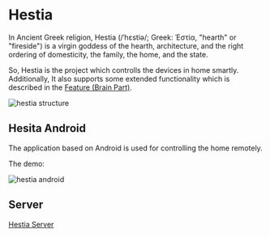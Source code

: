 # Hestia

In Ancient Greek religion, Hestia (/ˈhɛstiə/; Greek: Ἑστία, "hearth" or "fireside") is a virgin goddess of the hearth, architecture, and the right ordering of domesticity, the family, the home, and the state.

So, Hestia is the project which controlls the devices in home smartly. Additionally, It also supports some extended functionality which is described in the [Feature (Brain Part)](https://github.com/GenialX/hestia-server#feature-brain-part).

![hestia structure](https://docs.google.com/drawings/d/e/2PACX-1vT8G32e2AJbFTea1f_9dLB_ZKbS85kUqXnLZNPJ8lp0TAohMYc4bMiz-4qDYa-DdlcfmkpeNlxP81B6/pub?w=724&h=306)

## Hesita Android

The application based on Android is used for controlling the home remotely.

The demo:

![hestia android](https://lh3.googleusercontent.com/8Hfere9GPCx3cnV6TVuoiHGHPWdkdUiuE30TmFc14TbLpp6Q9gXc4_wSvxCc2GKE8GFSFnq4A978s_v0eyGcl1e36bQMQnEWqLf5asLEbUfoYdNTrdK6I-OdyTMVSSDrxkLJtGmU_r117iGscHsC7EIYnHOBeelhEQGbPA3z97M6h3NNnTifvrYrsHh25GrTi_m3LNBIe4HQlWjbItwnDGRAe1wyqUiNEYsNPPRFdz78X1r4hdsJg6XofdlL4rZk26k7C_6G_0UihpaH5PZaPRIyjtmczgMYNNhxXnQPLjcSbVy9FmYS-J_t4vO_eJndQ0w2JnDuRAi6mq9QQIHBBhx5B2BqhAw3Z5iQ15xkO7IysxeVgD50mo-dqxwxFlpsPzWoWofpQw149zuWUq--Pe_odDGiYqM036MZxMB0cDHIHLWo4zMyocdIge0zpIKWBL-pSx5GpaVixtv1keJiR3B_6NdogLipcncMcdEuzPZGlvDs6nyx5E_ZRFA02GaByQAuO24xmz5Xm4jVM8lWk3guDy87SjAyS00B-MZ5Gd0oLFJOm5DbPwQNjgMhdHJ0_qFk6y6b4_E0e5fVuROclj84DQcKMslAMYLxx98=w386-h718-no)


## Server

[Hestia Server](https://github.com/GenialX/hestia-server)

